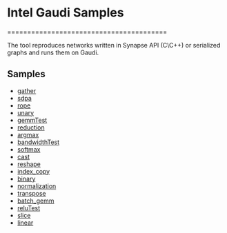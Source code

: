 # Intel Gaudi Samples
========================================

The tool reproduces networks written in Synapse API (C\C++) or serialized graphs and runs them on Gaudi.

## Samples

- [gather](./src/gather/README.md)
- [sdpa](./src/sdpa/README.md)
- [rope](./src/rope/README.md)
- [unary](./src/unary/README.md)
- [gemmTest](./src/gemmTest/README.md)
- [reduction](./src/reduction/README.md)
- [argmax](./src/argmax/README.md)
- [bandwidthTest](./src/bandwidthTest/README.md)
- [softmax](./src/softmax/README.md)
- [cast](./src/cast/README.md)
- [reshape](./src/reshape/README.md)
- [index_copy](./src/index_copy/README.md)
- [binary](./src/binary/README.md)
- [normalization](./src/normalization/README.md)
- [transpose](./src/transpose/README.md)
- [batch_gemm](./src/batch_gemm/README.md)
- [reluTest](./src/reluTest/README.md)
- [slice](./src/slice/README.md)
- [linear](./src/linear/README.md)
